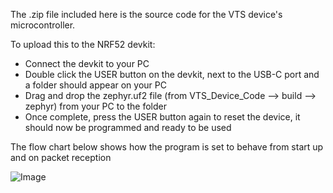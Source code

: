 The .zip file included here is the source code for the VTS device's microcontroller.

To upload this to the NRF52 devkit: 
- Connect the devkit to your PC
- Double click the USER button on the devkit, next to the USB-C port and a folder should appear on your PC
- Drag and drop the zephyr.uf2 file (from VTS_Device_Code --> build --> zephyr) from your PC to the folder
- Once complete, press the USER button again to reset the device, it should now be programmed and ready to be used

The flow chart below shows how the program is set to behave from start up and on packet reception

![Image](https://github.com/user-attachments/assets/d7f2b869-4d52-4732-8c64-c215bd287e3f)
